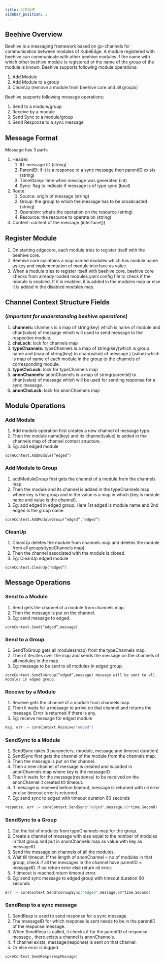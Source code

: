 ```yaml
---
title: 公共组件
sidebar_position: 1
---
```


## Beehive Overview

Beehive is a messaging framework based on go-channels for communication between modules of KubeEdge. A module registered with beehive can communicate with other beehive modules if the name with which other beehive module is registered or the name of the group of the module is known.
Beehive supports following module operations:

1. Add Module
2. Add Module to a group
3. CleanUp (remove a module from beehive core and all groups)

Beehive supports following message operations:

1. Send to a module/group
2. Receive by a module
3. Send Sync to a module/group
4. Send Response to a sync message

## Message Format

Message has 3 parts

  1. Header:
      1. ID: message ID (string)
      2. ParentID: if it is a response to a sync message then parentID exists (string)
      3. TimeStamp: time when message was generated (int)
      4. Sync: flag to indicate if message is of type sync (bool)
  2. Route:
      1. Source: origin of message (string)
      2. Group: the group to which the message has to be broadcasted (string)
      3. Operation: what’s the operation on the resource (string)
      4. Resource: the resource to operate on (string)
  3. Content: content of the message (interface{})

## Register Module

1. On starting edgecore,  each module tries to register itself with the beehive core.
2. Beehive core maintains a map named modules which has module name as key and implementation of module interface as value.
3. When a module tries to register itself with beehive core, beehive core checks from already loaded modules.yaml config file to check if the module is enabled. If it is enabled, it is added in the modules map or else it is added in the disabled modules map.

## Channel Context Structure Fields

### (_Important for understanding beehive operations_)

1. **channels:** channels is a map of string(key) which is name of module and chan(value) of message which will used to send message to the respective module.
2. **chsLock:** lock for channels map
3. **typeChannels:** typeChannels is a map of string(key)which is group name and (map of string(key) to chan(value) of message ) (value) which is map of name of each module in the group to the channels of corresponding module.
4. **typeChsLock:** lock for typeChannels map
5. **anonChannels:** anonChannels is a map of string(parentid) to chan(value) of message which will be used for sending response for a sync message.
6. **anonChsLock:** lock for anonChannels map

## Module Operations

### Add Module

1. Add module operation first creates a new channel of message type.
2. Then the module name(key) and its channel(value) is added in the channels map of channel context structure.
3. Eg: add edged module

```
coreContext.Addmodule(“edged”)
```
### Add Module to Group

1. addModuleGroup first gets the channel of a module from the channels map.
2. Then the module and its channel is added in the typeChannels map where key is the group and in the value is a map in which (key is module name and value is the channel).
3. Eg: add edged in edged group. Here 1st edged is module name and 2nd edged is the group name.

```
coreContext.AddModuleGroup(“edged”,”edged”)
 ```
### CleanUp

1. CleanUp deletes the module from channels map and deletes the module from all groups(typeChannels map).
2. Then the channel associated with the module is closed.
3. Eg: CleanUp edged module

```
coreContext.CleanUp(“edged”)
```
## Message Operations

### Send to a Module

1. Send gets the channel of a module from channels map.
2. Then the message is put on the channel.
3. Eg: send message to edged.

```
coreContext.Send(“edged”,message)
```

### Send to a Group

1. SendToGroup gets all modules(map) from the typeChannels map.
2. Then it iterates over the map and sends the message on the channels of all modules in the map.
3. Eg: message to be sent to all modules in edged group.

```
coreContext.SendToGroup(“edged”,message) message will be sent to all modules in edged group.
```
### Receive by a Module

1. Receive gets the channel of a module from channels map.
2. Then it waits for a message to arrive on that channel and returns the message. Error is returned if there is any.
3. Eg: receive message for edged module

```go
msg, err := coreContext.Receive("edged")
```
### SendSync to a Module

1. SendSync takes 3 parameters, (module, message and timeout duration)
2. SendSync first gets the channel of the module from the channels map.
3. Then the message is put on the channel.
4. Then a new channel of message is created and is added in anonChannels map where key is the messageID.
5. Then it waits for the message(response) to be received on the anonChannel it created till timeout.
6. If message is received before timeout, message is returned with nil error or else timeout error is returned.
7. Eg: send sync to edged with timeout duration 60 seconds

```go
response, err := coreContext.SendSync("edged",message,60*time.Second)
```
### SendSync to a Group

1. Get the list of modules from typeChannels map for the group.
2. Create a channel of message with size equal to the number of modules in that group and put in anonChannels map as value with key as messageID.
3. Send the message on channels of all the modules.
4. Wait till timeout. If the length of anonChannel = no of modules in that group, check if all the messages in the channel have parentID = messageID. If no return error else return nil error.
5. If timeout is reached,return timeout error.
6. Eg: send sync message to edged group with timeout duration 60 seconds

```go
err := coreContext.SendToGroupSync("edged",message,60*time.Second)
```

### SendResp to a sync message

1. SendResp is used to send response for a sync message.
2. The messageID for which response is sent needs to be in the parentID of the response message.
3. When SendResp is called, it checks if for the parentID of response message , there exists a channel is anonChannels.
4. If channel exists, message(response) is sent on that channel.
5. Or else error is logged.
```go
coreContext.SendResp(respMessage)
```

